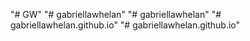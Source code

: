 "# GW" 
"# gabriellawhelan" 
"# gabriellawhelan" 
"# gabriellawhelan.github.io" 
"# gabriellawhelan.github.io" 
